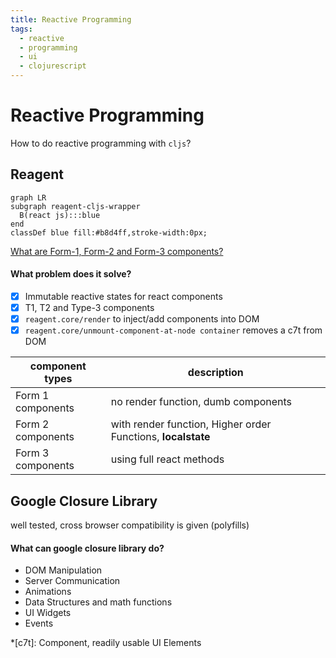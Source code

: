 ```yaml
---
title: Reactive Programming
tags:
  - reactive
  - programming
  - ui
  - clojurescript
---
```


# Reactive Programming

<TagLinks />

How to do reactive programming with `cljs`?

## Reagent

```mermaid
graph LR
subgraph reagent-cljs-wrapper
  B(react js):::blue
end
classDef blue fill:#b8d4ff,stroke-width:0px;
```

[What are Form-1, Form-2 and Form-3 components?](https://betweentwoparens.com/what-the-reagent-component)

#### What problem does it solve?

- [x] Immutable reactive states for react components
- [x] T1, T2 and Type-3 components
- [x] `reagent.core/render` to inject/add components into DOM
- [x] `reagent.core/unmount-component-at-node container` removes a c7t from DOM

| component types   | description                                                  |
| ----------------- | ------------------------------------------------------------ |
| Form 1 components | no render function, dumb components                          |
| Form 2 components | with render function, Higher order Functions, **localstate** |
| Form 3 components | using full react methods                                     |

## Google Closure Library

well tested, cross browser compatibility is given (polyfills)

#### What can google closure library do?

- DOM Manipulation
- Server Communication
- Animations
- Data Structures and math functions
- UI Widgets
- Events

<!-- prettier-ignore -->
*[c7t]: Component, readily usable UI Elements

<Footer />
